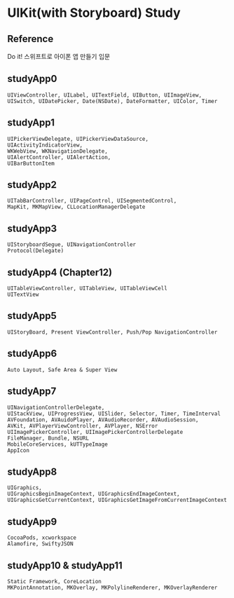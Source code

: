 # UIKit(with Storyboard) Study

## Reference
Do it! 스위프트로 아이폰 앱 만들기 입문

## studyApp0
```
UIViewController, UILabel, UITextField, UIButton, UIImageView,
UISwitch, UIDatePicker, Date(NSDate), DateFormatter, UIColor, Timer
```

## studyApp1
```
UIPickerViewDelegate, UIPickerViewDataSource,
UIActivityIndicatorView,
WKWebView, WKNavigationDelegate,
UIAlertController, UIAlertAction,
UIBarButtonItem
```

## studyApp2
```
UITabBarController, UIPageControl, UISegmentedControl,
MapKit, MKMapView, CLLocationManagerDelegate
```

## studyApp3
```
UIStoryboardSegue, UINavigationController
Protocol(Delegate)
```

## studyApp4 (Chapter12)
```
UITableViewController, UITableView, UITableViewCell
UITextView
```

## studyApp5
```
UIStoryBoard, Present ViewController, Push/Pop NavigationController
```

## studyApp6
```
Auto Layout, Safe Area & Super View
```

## studyApp7
```
UINavigationControllerDelegate,
UIStackView, UIProgressView, UISlider, Selector, Timer, TimeInterval
AVFoundation, AVAuidoPlayer, AVAudioRecorder, AVAudioSession, 
AVKit, AVPlayerViewController, AVPlayer, NSError
UIImagePickerController, UIImagePickerControllerDelegate
FileManager, Bundle, NSURL
MobileCoreServices, kUTTypeImage
AppIcon
```

## studyApp8
```
UIGraphics,
UIGraphicsBeginImageContext, UIGraphicsEndImageContext,
UIGraphicsGetCurrentContext, UIGraphicsGetImageFromCurrentImageContext
```

## studyApp9
```
CocoaPods, xcworkspace
Alamofire, SwiftyJSON
```

## studyApp10 & studyApp11
```
Static Framework, CoreLocation
MKPointAnnotation, MKOverlay, MKPolylineRenderer, MKOverlayRenderer
```